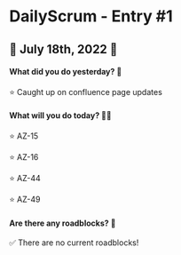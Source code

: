 # DailyScrum - Entry #1
## :ocean: July 18th, 2022 :ocean:

#### What did you do yesterday? :calendar:

:star: Caught up on confluence page updates

#### What will you do today? :running::dash:

:star: AZ-15

:star: AZ-16

:star: AZ-44

:star: AZ-49

#### Are there any roadblocks? :triangular_flag_on_post:

:white_check_mark: There are no current roadblocks!
